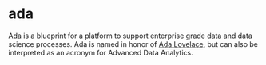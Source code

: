 # ada

Ada is a blueprint for a platform to support enterprise grade data and data science processes. Ada is named in honor of [Ada Lovelace](https://de.wikipedia.org/wiki/Ada_Lovelace), but can also be interpreted as an acronym for Advanced Data Analytics.
